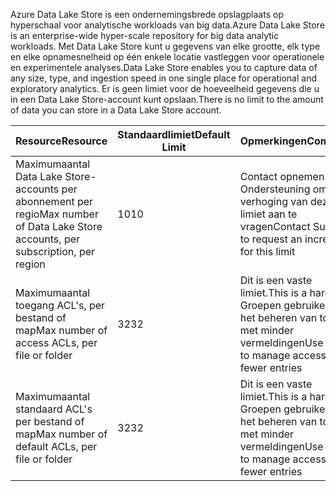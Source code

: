 <span data-ttu-id="bd24b-101">Azure Data Lake Store is een ondernemingsbrede opslagplaats op hyperschaal voor analytische workloads van big data.</span><span class="sxs-lookup"><span data-stu-id="bd24b-101">Azure Data Lake Store is an enterprise-wide hyper-scale repository for big data analytic workloads.</span></span> <span data-ttu-id="bd24b-102">Met Data Lake Store kunt u gegevens van elke grootte, elk type en elke opnamesnelheid op één enkele locatie vastleggen voor operationele en experimentele analyses.</span><span class="sxs-lookup"><span data-stu-id="bd24b-102">Data Lake Store enables you to capture data of any size, type, and ingestion speed in one single place for operational and exploratory analytics.</span></span> <span data-ttu-id="bd24b-103">Er is geen limiet voor de hoeveelheid gegevens die u in een Data Lake Store-account kunt opslaan.</span><span class="sxs-lookup"><span data-stu-id="bd24b-103">There is no limit to the amount of data you can store in a Data Lake Store account.</span></span>

| <span data-ttu-id="bd24b-104">**Resource**</span><span class="sxs-lookup"><span data-stu-id="bd24b-104">**Resource**</span></span> | <span data-ttu-id="bd24b-105">**Standaardlimiet**</span><span class="sxs-lookup"><span data-stu-id="bd24b-105">**Default Limit**</span></span> | <span data-ttu-id="bd24b-106">**Opmerkingen**</span><span class="sxs-lookup"><span data-stu-id="bd24b-106">**Comments**</span></span> |
| --- | --- | --- |
| <span data-ttu-id="bd24b-107">Maximumaantal Data Lake Store-accounts per abonnement per regio</span><span class="sxs-lookup"><span data-stu-id="bd24b-107">Max number of Data Lake Store accounts, per subscription, per region</span></span> |<span data-ttu-id="bd24b-108">10</span><span class="sxs-lookup"><span data-stu-id="bd24b-108">10</span></span> | <span data-ttu-id="bd24b-109">Contact opnemen met Ondersteuning om een verhoging van deze limiet aan te vragen</span><span class="sxs-lookup"><span data-stu-id="bd24b-109">Contact Support to request an increase for this limit</span></span> |
| <span data-ttu-id="bd24b-110">Maximumaantal toegang ACL's, per bestand of map</span><span class="sxs-lookup"><span data-stu-id="bd24b-110">Max number of access ACLs, per file or folder</span></span> |<span data-ttu-id="bd24b-111">32</span><span class="sxs-lookup"><span data-stu-id="bd24b-111">32</span></span> | <span data-ttu-id="bd24b-112">Dit is een vaste limiet.</span><span class="sxs-lookup"><span data-stu-id="bd24b-112">This is a hard limit.</span></span> <span data-ttu-id="bd24b-113">Groepen gebruiken voor het beheren van toegang met minder vermeldingen</span><span class="sxs-lookup"><span data-stu-id="bd24b-113">Use groups to manage access with fewer entries</span></span> |
| <span data-ttu-id="bd24b-114">Maximumaantal standaard ACL's per bestand of map</span><span class="sxs-lookup"><span data-stu-id="bd24b-114">Max number of default ACLs, per file or folder</span></span> |<span data-ttu-id="bd24b-115">32</span><span class="sxs-lookup"><span data-stu-id="bd24b-115">32</span></span> | <span data-ttu-id="bd24b-116">Dit is een vaste limiet.</span><span class="sxs-lookup"><span data-stu-id="bd24b-116">This is a hard limit.</span></span> <span data-ttu-id="bd24b-117">Groepen gebruiken voor het beheren van toegang met minder vermeldingen</span><span class="sxs-lookup"><span data-stu-id="bd24b-117">Use groups to manage access with fewer entries</span></span> |
